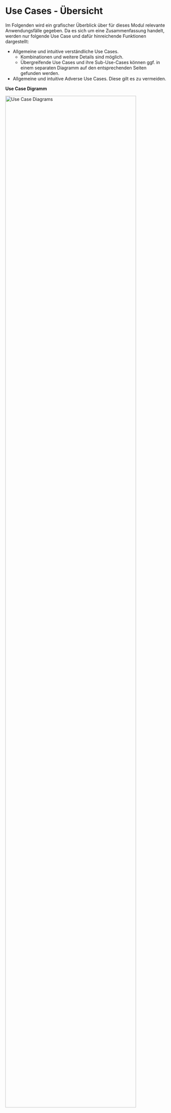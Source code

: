 # Use Cases - Übersicht
Im Folgenden wird ein grafischer Überblick über für dieses Modul relevante Anwendungsfälle gegeben.
Da es sich um eine Zusammenfassung handelt, werden nur folgende Use Case und dafür hinreichende Funktionen dargestellt:
* Allgemeine und intuitive verständliche Use Cases.
  * Kombinationen und weitere Details sind möglich.
  * Übergreifende Use Cases und ihre Sub-Use-Cases können ggf. in einem separaten Diagramm auf den entsprechenden Seiten gefunden werden.
* Allgemeine und intuitive Adverse Use Cases. Diese gilt es zu vermeiden.


**Use Case Digramm**

<img src="https://raw.githubusercontent.com/gematik/spec-ISiK-Basismodul/rc/main-stufe-4/Material/images/diagrams/usecases.svg" alt="Use Case Diagrams" width="90%"/>



